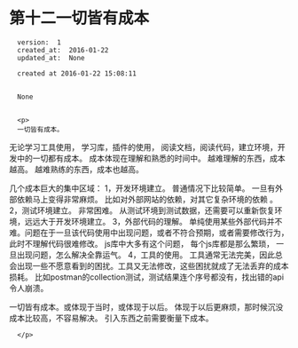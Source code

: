 
  # 第十二一切皆有成本

      version:  1
      created_at:  2016-01-22
      updated_at:  None

      created at 2016-01-22 15:08:11 


      None


      <p>
      一切皆有成本。 
无论学习工具使用， 学习库，插件的使用， 阅读文档，阅读代码，建立环境，开发中的一切都有成本。
成本体现在理解和熟悉的时间中。
越难理解的东西，成本越高。 越难熟练的东西，成本也越高。

几个成本巨大的集中区域：
	1，开发环境建立。 普通情况下比较简单。 一旦有外部依赖马上变得非常麻烦。 比如对外部网站的依赖，对其它复杂环境的依赖 。
	2，测试环境建立。 非常困难。 从测试环境到测试数据，还需要可以重新恢复环境，远远大于开发环境建立。
	3，外部代码的理解。 单纯使用某些外部代码并不难。问题在于一旦该代码使用中出现问题，或者不符合预期，或者需要修改行为，
	此时不理解代码很难修改。 js库中大多有这个问题， 每个js库都是那么繁琐， 一旦出现问题，怎么解决全靠运气。
	4，工具的使用。 工具通常无法完美，因此总会出现一些不愿意看到的困扰。工具又无法修改，这些困扰就成了无法丢弃的成本损耗。
	  比如postman的collection测试，测试结果连个序号都没有，找出错的api令人崩溃。


一切皆有成本。或体现于当时，或体现于以后。 体现于以后更麻烦，那时候沉没成本比较高，不容易解决。
引入东西之前需要衡量下成本。

      </p>

  